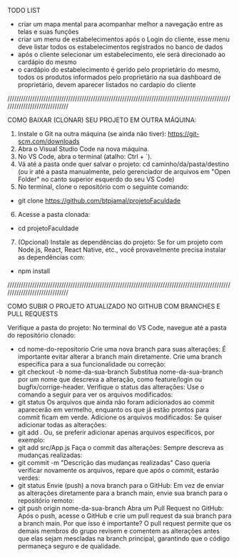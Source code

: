 TODO LIST
- criar um mapa mental para acompanhar melhor a navegação entre as telas e suas funções
- criar um menu de estabelecimentos após o Login do cliente, esse menu deve listar todos os estabelecimentos registrados no banco de dados
- após o cliente selecionar um estabelecimento, ele será direcionado ao cardápio do mesmo
- o cardápio do estabelecimento é gerido pelo proprietário do mesmo, todos os produtos informados pelo proprietário na sua dashboard de proprietário, devem aparecer listados no cardapio do cliente

//////////////////////////////////////////////////////////////////////////////////////////////////////////////////////////////

COMO BAIXAR (CLONAR) SEU PROJETO EM OUTRA MÁQUINA:

1. Instale o Git na outra máquina (se ainda não tiver):
https://git-scm.com/downloads
2. Abra o Visual Studio Code na nova máquina.
3. No VS Code, abra o terminal (atalho: Ctrl + `).
4. Vá até a pasta onde quer salvar o projeto:
cd caminho/da/pasta/destino
(ou ir até a pasta manualmente, pelo gerenciador de arquivos em "Open Folder" no canto superior esquerdo do seu VS Code)
5. No terminal, clone o repositório com o seguinte comando:
- git clone https://github.com/btpjamal/projetoFaculdade
6. Acesse a pasta clonada:
- cd projetoFaculdade
7. (Opcional) Instale as dependências do projeto:
Se for um projeto com Node.js, React, React Native, etc., você provavelmente precisa instalar as dependências com:
- npm install

//////////////////////////////////////////////////////////////////////////////////////////////////////////////////////////////

COMO SUBIR O PROJETO ATUALIZADO NO GITHUB COM BRANCHES E PULL REQUESTS

Verifique a pasta do projeto: No terminal do VS Code, navegue até a pasta do repositório clonado:
- cd nome-do-repositorio
Crie uma nova branch para suas alterações: É importante evitar alterar a branch main diretamente. Crie uma branch específica para a sua funcionalidade ou correção:
- git checkout -b nome-da-sua-branch
Substitua nome-da-sua-branch por um nome que descreva a alteração, como feature/login ou bugfix/corrige-header.
Verifique o status das alterações: Use o comando a seguir para ver os arquivos modificados:
- git status
Os arquivos que ainda não foram adicionados ao commit aparecerão em vermelho, enquanto os que já estão prontos para commit ficam em verde.
Adicione os arquivos modificados: Se quiser adicionar todas as alterações:
- git add .
Ou, se preferir adicionar apenas arquivos específicos, por exemplo:
- git add src/App.js
Faça o commit das alterações: Sempre descreva as mudanças realizadas:
- git commit -m "Descrição das mudanças realizadas"
Caso queria verificar novamente os arquivos, repare que após o commit, estarão verdes:
- git status
Envie (push) a nova branch para o GitHub: Em vez de enviar as alterações diretamente para a branch main, envie sua branch para o repositório remoto:
- git push origin nome-da-sua-branch
Abra um Pull Request no GitHub: Após o push, acesse o GitHub e crie um pull request da sua branch para a branch main. Por que isso é importante? O pull request permite que os demais membros do grupo revisem e comentem as alterações antes que elas sejam mescladas na branch principal, garantindo que o código permaneça seguro e de qualidade.
